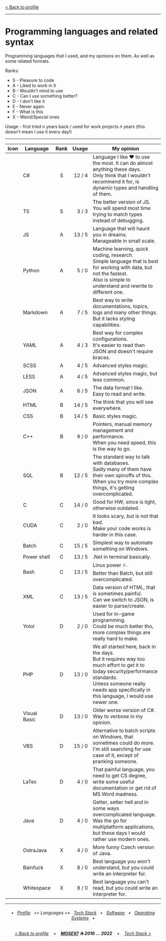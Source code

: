 [< Back to profile](../README.md)

---

# Programming languages and related syntax

Programming languages that I used, and my opinions on them.
As well as some related formats.

Ranks:

- S - Pleasure to code
- A - Liked to work in it
- B - Wouldn't mind to use
- C - Can I use something better?
- D - I don't like it
- E - Never again
- F - What is this
- X - Weird/Special ones

Usage - first tried n years back / used for work projects n years (this doesn't mean I use it every day!)

---

| Icon | Language     | Rank | Usage  | My opinion |
|:----:|--------------|:----:|-------:|------------|
|      | C#           | S    | 12 / 4 | Language I like ♥ to use the most. It can do almost anything these days.<br/>Only think that I wouldn't recommend it for, is dynamic types and handling of them. |
|      | TS           | S    |  3 / 3 | The better version of JS.<br/>You will spend most time trying to match types instead of debugging. |
|      | JS           | A    | 13 / 5 | Language that will haunt you in dreams.<br/>Manageable in small scale. |
|      | Python       | A    |  5 / 0 | Machine learning, quick coding, research.<br/>Simple language that is best for working with data, but not the fastest.<br/>Also is simple to understand and rewrite to different one. |
|      | Markdown     | A    |  7 / 5 | Best way to write documentations, topics, logs and many other things.<br/>But it lacks styling capabilities. |
|      | YAML         | A    |  4 / 3 | Best way for complex configurations.<br/>It's easier to read than JSON and doesn't require braces. |
|      | SCSS         | A    |  4 / 5 | Advanced styles magic. |
|      | LESS         | A    |  4 / 5 | Advanced styles magic, but less common. |
|      | JSON         | A    |  6 / 5 | The data format I like.<br/>Easy to read and write. |
|      | HTML         | B    | 14 / 5 | The think that you will see everywhere. |
|      | CSS          | B    | 14 / 5 | Basic styles magic. |
|      | C++          | B    |  9 / 0 | Pointers, manual memory management and performance.<br/>When you need speed, this is the way to go. |
|      | SQL          | B    | 12 / 5 | The standard way to talk with databases.<br/>Sadly many of them have their own spinoffs of this.<br/>When you try more complex things, it's getting overcomplicated. |
|      | C            | C    | 14 / 0 | Good for HW, since is light, otherwise outdated. |
|      | CUDA         | C    |  2 / 0 | It looks scary, but is not that bad.<br/>Make your code works is harder in this case. |
|      | Batch        | C    | 15 / 5 | Simplest way to automate something on Windows. |
|      | Power shell  | C    | 13 / 5 | .Net in terminal basically. |
|      | Bash         | C    | 13 / 5 | Linux power ⚡.<br/>Better than Batch, but still overcomplicated. |
|      | XML          | C    | 13 / 5 | Data version of HTML, that is sometimes painful.<br/>Can we switch to JSON, is easier to parse/create. |
|      | Yolol        | D    |  2 / 0 | Used for in-game programming.<br/>Could be much better tho, more complex things are really hard to make. |
|      | PHP          | D    | 13 / 0 | We all started here, back in the days.<br/>But it requires way too much effort to get it to today security/performance standards.<br/>Unless someone really needs app specifically in this language, I would use newer one. |
|      | Visual Basic | D    | 13 / 0 | Older worse version of C#.<br/>Way to verbose in my opinion. |
|      | VBS          | D    | 15 / 0 | Alternative to batch scripts on Windows, that sometimes could do more.<br/>I'm still searching for use case of it, except of pranking someone. |
|      | LaTex        | D    |  4 / 0 | That painful language, you need to get CS degree, write some useful documentation or get rid of MS Word madness. |
|      | Java         | D    |  4 / 0 | Getter, setter hell and in some ways overcomplicated language.<br/>Was the go for multiplatform applications, but these days I would rather use modern ones. |
|      | OstraJava    | X    |  4 / 0 | More funny Czech version of Java. |
|      | Bainfuck     | X    |  8 / 0 | Best language you won't understand, but you could write an interpreter for. |
|      | Whitespace   | X    |  8 / 0 | Best language you can't read, but you could write an interpreter for. |

---

<h6 align="center">
    
 • &nbsp; [Profile](../README.md) &nbsp; •>
Languages <• &nbsp;
[Tech Stack](TechStack.md) &nbsp; • &nbsp;
[Software](Software.md) &nbsp; • &nbsp; 
[Operating Systems](Systems.md) &nbsp; • 
</h6>
<h6 align="center">
    
[< Back to profile](../README.md) &nbsp;&nbsp; • &nbsp;&nbsp; <b><a href="https://github.com/MGSE97" target="_blank">MGSE97</a> ☕ 2016 ... 2022</b> &nbsp;&nbsp; • &nbsp;&nbsp; [Tech Stack >](TechStack.md)
</h6>
